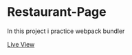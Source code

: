# Restaurant-Page

In this project i practice webpack bundler

[Live View](https://archivexblasich.github.io/Restaurant-Page/)
